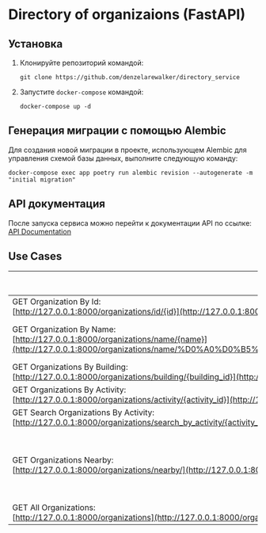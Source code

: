 # Directory of organizaions (FastAPI)

## Установка

1. Клонируйте репозиторий командой:

   ```
   git clone https://github.com/denzelarewalker/directory_service
   ```

2. Запустите `docker-compose` командой:
   ```
   docker-compose up -d
   ```

## Генерация миграции с помощью Alembic

Для создания новой миграции в проекте, использующем Alembic для управления схемой базы данных, выполните следующую команду:

```
docker-compose exec app poetry run alembic revision --autogenerate -m "initial migration"
```

## API документация

После запуска сервиса можно перейти к документации API по ссылке:
[API Documentation](http://127.0.0.1:8000/docs#/)


## Use Cases


|  Endpoint                                                                       | Test items                |
|--------------|--------------------------------------------------------------------------------|
| GET Organization By Id: <br> [http://127.0.0.1:8000/organizations/id/{id}](http://127.0.0.1:8000/organizations/id/1)   | id = 1  |
| GET Organization By Name: <br> [http://127.0.0.1:8000/organizations/name/{name}](http://127.0.0.1:8000/organizations/name/%D0%A0%D0%B5%D1%81%D1%82%D0%BE%D1%80%D0%B0%D0%BD%20%27%D0%92%D0%BA%D1%83%D1%81%D0%BD%D0%BE%20%D0%B8%20%D0%A2%D0%BE%D1%87%D0%BA%D0%B0%27)   | name = Ресторан 'Вкусно и Точка'  |
| GET Organizations By Building: <br> [http://127.0.0.1:8000/organizations/building/{building_id}](http://127.0.0.1:8000/organizations/building/1)   | id = 1 |
| GET Organizations By Activity: <br> [http://127.0.0.1:8000/organizations/activity/{activity_id}](http://127.0.0.1:8000/organizations/activity/1)   |  id = 1 |
| GET Search Organizations By Activity: <br> [http://127.0.0.1:8000/organizations/search_by_activity/{activity_id}](http://127.0.0.1:8000/organizations/search_by_activity/1)  | id = 1  |
| GET Organizations Nearby: <br> [http://127.0.0.1:8000/organizations/nearby/](http://127.0.0.1:8000/organizations/nearby?lat=59.9340&lon=30.3294&radius=0.01)   | latitude = 59.9340 <br> longitude = 30.3294 <br> radius = 0.01 |
| GET All Organizations: <br> [http://127.0.0.1:8000/organizations](http://127.0.0.1:8000/organizations)   | ---- |
